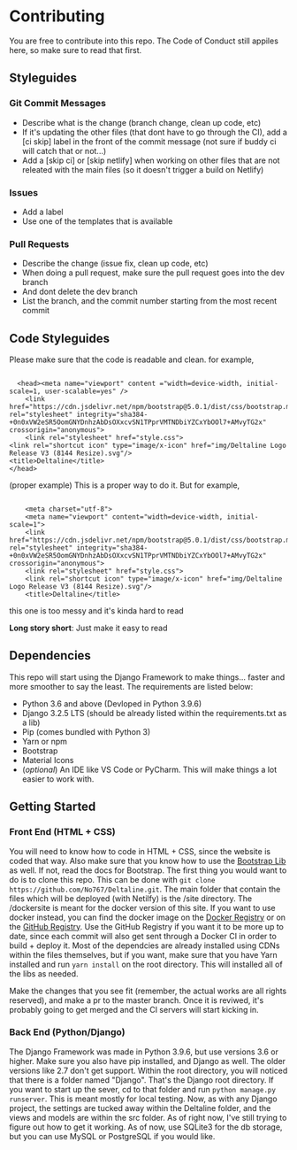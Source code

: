 # Contributing
You are free to contribute into this repo. The Code of Conduct still appiles here, so make sure to read that first. 

## Styleguides

### Git Commit Messages

- Describe what is the change (branch change, clean up code, etc)
- If it's updating the other files (that dont have to go through the CI), add a [ci skip] label in the front of the commit message (not sure if buddy ci will catch that or not...)
- Add a [skip ci] or [skip netlify] when working on other files that are not releated with the main files (so it doesn't trigger a build on Netlify)

### Issues

- Add a label
- Use one of the templates that is available

### Pull Requests

- Describe the change (issue fix, clean up code, etc)
- When doing a pull request, make sure the pull request goes into the dev branch
- And dont delete the dev branch
- List the branch, and the commit number starting from the most recent commit

## Code Styleguides
Please make sure that the code is readable and clean. for example, 

```

  <head><meta name="viewport" content ="width=device-width, initial-scale=1, user-scalable=yes" />
    <link href="https://cdn.jsdelivr.net/npm/bootstrap@5.0.1/dist/css/bootstrap.min.css" rel="stylesheet" integrity="sha384-+0n0xVW2eSR5OomGNYDnhzAbDsOXxcvSN1TPprVMTNDbiYZCxYbOOl7+AMvyTG2x" crossorigin="anonymous">
    <link rel="stylesheet" href="style.css">
<link rel="shortcut icon" type="image/x-icon" href="img/Deltaline Logo Release V3 (8144 Resize).svg"/>
<title>Deltaline</title>
</head>

``` 

(proper example) This is a proper way to do it. But for example, 

```

    <meta charset="utf-8">
    <meta name="viewport" content="width=device-width, initial-scale=1">
    <link href="https://cdn.jsdelivr.net/npm/bootstrap@5.0.1/dist/css/bootstrap.min.css" rel="stylesheet" integrity="sha384-+0n0xVW2eSR5OomGNYDnhzAbDsOXxcvSN1TPprVMTNDbiYZCxYbOOl7+AMvyTG2x" crossorigin="anonymous">
    <link rel="stylesheet" href="style.css">
    <link rel="shortcut icon" type="image/x-icon" href="img/Deltaline Logo Release V3 (8144 Resize).svg"/>
    <title>Deltaline</title>

```
this one is too messy and it's kinda hard to read

**Long story short**: Just make it easy to read

## Dependencies

This repo will start using the Django Framework to make things... faster and more smoother to say the least. The requirements are listed below:

- Python 3.6 and above (Devloped in Python 3.9.6)
- Django 3.2.5 LTS (should be already listed within the requirements.txt as a lib)
- Pip (comes bundled with Python 3)
- Yarn or npm 
- Bootstrap
- Material Icons
- (*optional*) An IDE like VS Code or PyCharm. This will make things a lot easier to work with.

## Getting Started

### Front End (HTML + CSS)

You will need to know how to code in HTML + CSS, since the website is coded that way. Also make sure that you know how to use the [Bootstrap Lib](https://getbootstrap.com/) as well. If not, read the docs for Bootstrap. The first thing you would want to do is to clone this repo. This can be done with `git clone https://github.com/No767/Deltaline.git`. The main folder that contain the files which will be deployed (with Netilfy) is the /site directory. The /dockersite is meant for the docker version of this site. If you want to use docker instead, you can find the docker image on the [Docker Registry](https://hub.docker.com/repository/docker/no767/deltaline) or on the [GitHub Registry](https://github.com/No767/Deltaline/pkgs/container/deltaline). Use the GitHub Registry if you want it to be more up to date, since each commit will also get sent through a Docker CI in order to build + deploy it. Most of the dependcies are already installed using CDNs within the files themselves, but if you want, make sure that you have Yarn installed and run `yarn install` on the root directory. This will installed all of the libs as needed. 

Make the changes that you see fit (remember, the actual works are all rights reserved), and make a pr to the master branch. Once it is reviwed, it's probably going to get merged and the CI servers will start kicking in. 

### Back End (Python/Django)

The Django Framework was made in Python 3.9.6, but use versions 3.6 or higher. Make sure you also have pip installed, and Django as well. The older versions like 2.7 don't get support. Within the root directory, you will noticed that there is a folder named "Django". That's the Django root directory. If you want to start up the sever, cd to that folder and run `python manage.py runserver`. This is meant mostly for local testing. Now, as with any Django project, the settings are tucked away within the Deltaline folder, and the views and models are within the src folder. As of right now, I've still trying to figure out how to get it working. As of now, use SQLite3 for the db storage, but you can use MySQL or PostgreSQL if you would like.
